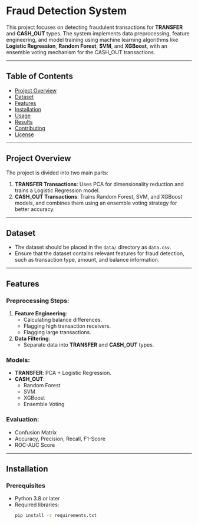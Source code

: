 # Fraud Detection System

This project focuses on detecting fraudulent transactions for **TRANSFER** and **CASH_OUT** types. The system implements data preprocessing, feature engineering, and model training using machine learning algorithms like **Logistic Regression**, **Random Forest**, **SVM**, and **XGBoost**, with an ensemble voting mechanism for the CASH_OUT transactions.

---

## Table of Contents

- [Project Overview](#project-overview)
- [Dataset](#dataset)
- [Features](#features)
- [Installation](#installation)
- [Usage](#usage)
- [Results](#results)
- [Contributing](#contributing)
- [License](#license)

---

## Project Overview

The project is divided into two main parts:
1. **TRANSFER Transactions**: Uses PCA for dimensionality reduction and trains a Logistic Regression model.
2. **CASH_OUT Transactions**: Trains Random Forest, SVM, and XGBoost models, and combines them using an ensemble voting strategy for better accuracy.

---

## Dataset

- The dataset should be placed in the `data/` directory as `data.csv`.
- Ensure that the dataset contains relevant features for fraud detection, such as transaction type, amount, and balance information.

---

## Features

### Preprocessing Steps:
1. **Feature Engineering**:
   - Calculating balance differences.
   - Flagging high transaction receivers.
   - Flagging large transactions.
2. **Data Filtering**:
   - Separate data into **TRANSFER** and **CASH_OUT** types.

### Models:
- **TRANSFER**: PCA + Logistic Regression.
- **CASH_OUT**:
  - Random Forest
  - SVM
  - XGBoost
  - Ensemble Voting

### Evaluation:
- Confusion Matrix
- Accuracy, Precision, Recall, F1-Score
- ROC-AUC Score

---

## Installation

### Prerequisites
- Python 3.8 or later
- Required libraries:
  ```bash
  pip install -r requirements.txt
